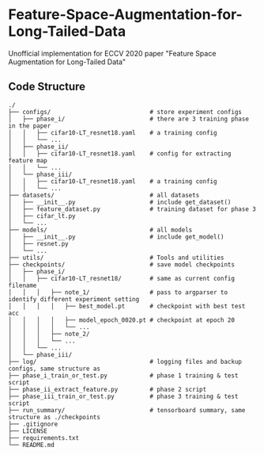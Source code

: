 # Feature-Space-Augmentation-for-Long-Tailed-Data

Unofficial implementation for ECCV 2020 paper "Feature Space Augmentation for Long-Tailed Data"



## Code Structure

    ./
    ├── configs/                            # store experiment configs
    │   ├── phase_i/                        # there are 3 training phase in the paper
    │   │   ├── cifar10-LT_resnet18.yaml    # a training config
    │   │   └── ... 
    │   ├── phase_ii/
    │   │   ├── cifar10-LT_resnet18.yaml    # config for extracting feature map
    │   │   └── ... 
    │   └── phase_iii/
    │   │   ├── cifar10-LT_resnet18.yaml    # a training config
    │   │   └── ... 
    ├── datasets/                           # all datasets
    │   ├── __init__.py                     # include get_dataset()
    │   ├── feature_dataset.py				# training dataset for phase 3
    │   ├── cifar_lt.py
    │   └── ...
    ├── models/                             # all models
    │   ├── __init__.py                     # include get_model()
    │   ├── resnet.py
    │   └── ...
    ├── utils/                              # Tools and utilities
    ├── checkpoints/                        # save model checkpoints
    │   ├── phase_i/
    │   │   ├── cifar10-LT_resnet18/        # same as current config filename
    │   │   │   ├── note_1/                 # pass to argparser to identify different experiment setting
    │   │   │   │   ├── best_model.pt       # checkpoint with best test acc
    │   │   │   │   ├── model_epoch_0020.pt # checkpoint at epoch 20
    │   │   │   │   └── ... 
    │   │   │   ├── note_2/
    │   │   │   └── ...
    │   │   └── ...
    │   └── phase_iii/
    ├── log/                                # logging files and backup configs, same structure as 
    ├── phase_i_train_or_test.py			# phase 1 training & test script
    ├── phase_ii_extract_feature.py			# phase 2 script
    ├── phase_iii_train_or_test.py			# phase 3 training & test script
    ├── run_summary/                        # tensorboard summary, same structure as ./checkpoints
    ├── .gitignore                          
    ├── LICENSE
    ├── requirements.txt                   
    └── README.md

